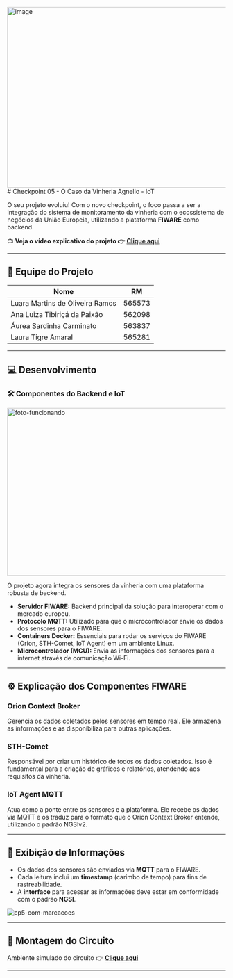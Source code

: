 <img width="947" height="416" alt="image" src="https://github.com/user-attachments/assets/eb97e7da-2377-4abd-a834-b8b0573ab29f" /># Checkpoint 05 - O Caso da Vinheria Agnello - IoT

O seu projeto evoluiu! Com o novo checkpoint, o foco passa a ser a integração do sistema de monitoramento da vinheria com o ecossistema de negócios da União Europeia, utilizando a plataforma **FIWARE** como backend.

📺 **Veja o vídeo explicativo do projeto 👉 [**Clique aqui**](https://youtu.be/_eXlb5e-gMw)**

---

## 👥 Equipe do Projeto

| Nome | RM |
|---|---|
| Luara Martins de Oliveira Ramos | 565573 | rm565573@fiap.com.br |
| Ana Luiza Tibiriçá da Paixão | 562098 |
| Áurea Sardinha Carminato | 563837 | 
| Laura Tigre Amaral | 565281 | 

---

## 💻 Desenvolvimento

### 🛠️ Componentes do Backend e IoT

<img width="761" height="386" alt="foto-funcionando" src="https://github.com/user-attachments/assets/5bb7d7c9-b43b-4f0d-b13c-c0154178aeb7" />

O projeto agora integra os sensores da vinheria com uma plataforma robusta de backend.

- **Servidor FIWARE:** Backend principal da solução para interoperar com o mercado europeu.
- **Protocolo MQTT:** Utilizado para que o microcontrolador envie os dados dos sensores para o FIWARE.
- **Containers Docker:** Essenciais para rodar os serviços do FIWARE (Orion, STH-Comet, IoT Agent) em um ambiente Linux.
- **Microcontrolador (MCU):** Envia as informações dos sensores para a internet através de comunicação Wi-Fi.

---

## ⚙️ Explicação dos Componentes FIWARE


### Orion Context Broker
Gerencia os dados coletados pelos sensores em tempo real. Ele armazena as informações e as disponibiliza para outras aplicações.

### STH-Comet
Responsável por criar um histórico de todos os dados coletados. Isso é fundamental para a criação de gráficos e relatórios, atendendo aos requisitos da vinheria.

### IoT Agent MQTT
Atua como a ponte entre os sensores e a plataforma. Ele recebe os dados via MQTT e os traduz para o formato que o Orion Context Broker entende, utilizando o padrão NGSIv2.

---

## 🔁 Exibição de Informações

- Os dados dos sensores são enviados via **MQTT** para o FIWARE.
- Cada leitura inclui um **timestamp** (carimbo de tempo) para fins de rastreabilidade.
- A **interface** para acessar as informações deve estar em conformidade com o padrão **NGSI**.


![cp5-com-marcacoes](https://github.com/user-attachments/assets/f4a4a1f3-e8d8-447d-89ee-fbca1bc984a2)


---

## 🧪 Montagem do Circuito

Ambiente simulado do circuito 👉 [**Clique aqui**](https://wokwi.com/projects/443101891666438145)

---




